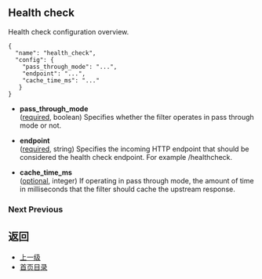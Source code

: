 ## Health check
Health check configuration overview.

```
{
  "name": "health_check",
  "config": {
    "pass_through_mode": "...",
    "endpoint": "...",
    "cache_time_ms": "..."
   }
}
```
- **pass_through_mode**<br />
	([required](#), boolean) Specifies whether the filter operates in pass through mode or not.

- **endpoint**<br />
	([required](#), string) Specifies the incoming HTTP endpoint that should be considered the health check endpoint. For example /healthcheck.

- **cache_time_ms**<br />
	([optional](#), integer) If operating in pass through mode, the amount of time in milliseconds that the filter should cache the upstream response.

### Next  Previous



## 返回
- [上一级](../HTTPfilters.md)
- [首页目录](../../README.md)